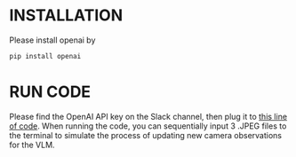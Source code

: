 # INSTALLATION
Please install openai by
```bash
pip install openai
```

# RUN CODE
Please find the OpenAI API key on the Slack channel, then plug it to [this line of code](active_perception.py#L207).
When running the code, you can sequentially input 3 .JPEG files to the terminal to simulate the process of updating new camera observations for the VLM.